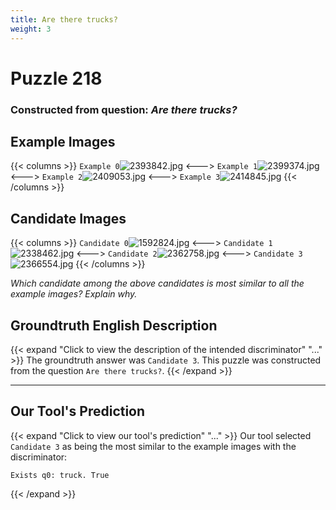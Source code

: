 ```yaml
---
title: Are there trucks?
weight: 3
---
```


# Puzzle 218
### Constructed from question: _Are there trucks?_


## Example Images
{{< columns >}}
`Example 0`![2393842.jpg](/gqa_images/2393842.jpg)
<--->
`Example 1`![2399374.jpg](/gqa_images/2399374.jpg)
<--->
`Example 2`![2409053.jpg](/gqa_images/2409053.jpg)
<--->
`Example 3`![2414845.jpg](/gqa_images/2414845.jpg)
{{< /columns >}}

## Candidate Images
{{< columns >}}
`Candidate 0`![1592824.jpg](/gqa_images/1592824.jpg)
<--->
`Candidate 1`![2338462.jpg](/gqa_images/2338462.jpg)
<--->
`Candidate 2`![2362758.jpg](/gqa_images/2362758.jpg)
<--->
`Candidate 3`![2366554.jpg](/gqa_images/2366554.jpg)
{{< /columns >}}

*Which candidate among the above candidates is most similar to all the example images? Explain why.*

## Groundtruth English Description

{{< expand "Click to view the description of the intended discriminator" "..." >}}
The groundtruth answer was `Candidate 3`. This puzzle was constructed from the question `Are there trucks?`.
{{< /expand >}}

---

## Our Tool's Prediction

{{< expand "Click to view our tool's prediction" "..." >}}
Our tool selected `Candidate 3` as being the most similar to the example images with the discriminator:
```plaintext
Exists q0: truck. True
```
{{< /expand >}}
